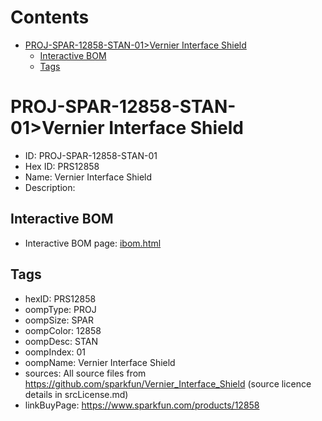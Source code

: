 



Contents
========

* [PROJ-SPAR-12858-STAN-01>Vernier Interface Shield](#proj-spar-12858-stan-01vernier-interface-shield)
	* [Interactive BOM](#interactive-bom)
	* [Tags](#tags)

# PROJ-SPAR-12858-STAN-01>Vernier Interface Shield

- ID: PROJ-SPAR-12858-STAN-01
- Hex ID: PRS12858
- Name: Vernier Interface Shield
- Description: 

## Interactive BOM

- Interactive BOM page: [ibom.html](kicad/bom/ibom.html)

## Tags

- hexID: PRS12858
- oompType: PROJ
- oompSize: SPAR
- oompColor: 12858
- oompDesc: STAN
- oompIndex: 01
- oompName: Vernier Interface Shield
- sources: All source files from https://github.com/sparkfun/Vernier_Interface_Shield (source licence details in srcLicense.md)
- linkBuyPage: https://www.sparkfun.com/products/12858
